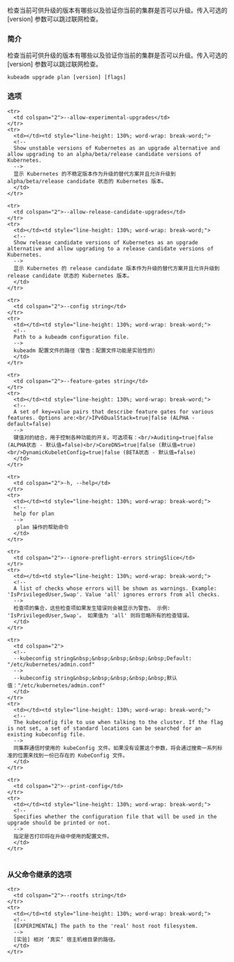 
<!--
Check which versions are available to upgrade to and validate whether your current cluster is upgradeable. To skip the internet check, pass in the optional [version] parameter.
-->
检查当前可供升级的版本有哪些以及验证你当前的集群是否可以升级。传入可选的 [version] 参数可以跳过联网检查。

<!--
### Synopsis
-->
### 简介


<!--
Check which versions are available to upgrade to and validate whether your current cluster is upgradeable. To skip the internet check, pass in the optional [version] parameter.
-->
检查当前可供升级的版本有哪些以及验证你当前的集群是否可以升级。传入可选的 [version] 参数可以跳过联网检查。

```
kubeadm upgrade plan [version] [flags]
```

<!--
### Options
-->
### 选项

<table style="width: 100%; table-layout: fixed;">
  <colgroup>
    <col span="1" style="width: 10px;" />
    <col span="1" />
  </colgroup>
  <tbody>

    <tr>
      <td colspan="2">--allow-experimental-upgrades</td>
    </tr>
    <tr>
      <td></td><td style="line-height: 130%; word-wrap: break-word;">
      <!--
      Show unstable versions of Kubernetes as an upgrade alternative and allow upgrading to an alpha/beta/release candidate versions of Kubernetes.
      -->
      显示 Kubernetes 的不稳定版本作为升级的替代方案并且允许升级到 alpha/beta/release candidate 状态的 Kubernetes 版本。
      </td>
    </tr>

    <tr>
      <td colspan="2">--allow-release-candidate-upgrades</td>
    </tr>
    <tr>
      <td></td><td style="line-height: 130%; word-wrap: break-word;">
      <!--
      Show release candidate versions of Kubernetes as an upgrade alternative and allow upgrading to a release candidate versions of Kubernetes.
      -->
      显示 Kubernetes 的 release candidate 版本作为升级的替代方案并且允许升级到 release candidate 状态的 Kubernetes 版本。
      </td>
    </tr>

    <tr>
      <td colspan="2">--config string</td>
    </tr>
    <tr>
      <td></td><td style="line-height: 130%; word-wrap: break-word;">
      <!--
      Path to a kubeadm configuration file.
      -->
      kubeadm 配置文件的路径（警告：配置文件功能是实验性的）
      </td>
    </tr>

    <tr>
      <td colspan="2">--feature-gates string</td>
    </tr>
    <tr>
      <td></td><td style="line-height: 130%; word-wrap: break-word;">
      <!--
      A set of key=value pairs that describe feature gates for various features. Options are:<br/>IPv6DualStack=true|false (ALPHA - default=false)
      -->
      键值对的结合，用于控制各种功能的开关。可选项有：<br/>Auditing=true|false (ALPHA状态 - 默认值=false)<br/>CoreDNS=true|false (默认值=true)<br/>DynamicKubeletConfig=true|false (BETA状态 - 默认值=false)
      </td>
    </tr>

    <tr>
      <td colspan="2">-h, --help</td>
    </tr>
    <tr>
      <td></td><td style="line-height: 130%; word-wrap: break-word;">
      <!--
      help for plan
      -->
       plan 操作的帮助命令
      </td>
    </tr>

    <tr>
      <td colspan="2">--ignore-preflight-errors stringSlice</td>
    </tr>
    <tr>
      <td></td><td style="line-height: 130%; word-wrap: break-word;">
      <!--
      A list of checks whose errors will be shown as warnings. Example: 'IsPrivilegedUser,Swap'. Value 'all' ignores errors from all checks.
      -->
      检查项的集合，这些检查项如果发生错误则会被显示为警告。 示例: 'IsPrivilegedUser,Swap'。 如果值为 'all' 则将忽略所有的检查错误。
      </td>
    </tr>

    <tr>
      <td colspan="2">
      <!--
      --kubeconfig string&nbsp;&nbsp;&nbsp;&nbsp;&nbsp;Default: "/etc/kubernetes/admin.conf"
      -->
      --kubeconfig string&nbsp;&nbsp;&nbsp;&nbsp;&nbsp;默认值："/etc/kubernetes/admin.conf"
      </td>
    </tr>
    <tr>
      <td></td><td style="line-height: 130%; word-wrap: break-word;">
      <!--
      The kubeconfig file to use when talking to the cluster. If the flag is not set, a set of standard locations can be searched for an existing kubeconfig file.
      -->
      同集群通信时使用的 kubeConfig 文件。如果没有设置这个参数，将会通过搜索一系列标准的位置来找到一份已存在的 KubeConfig 文件。
      </td>
    </tr>

    <tr>
      <td colspan="2">--print-config</td>
    </tr>
    <tr>
      <td></td><td style="line-height: 130%; word-wrap: break-word;">
      <!--
      Specifies whether the configuration file that will be used in the upgrade should be printed or not.
      -->
      指定是否打印将在升级中使用的配置文件。
      </td>
    </tr>

  </tbody>
</table>



<!--
### Options inherited from parent commands
-->
### 从父命令继承的选项

<table style="width: 100%; table-layout: fixed;">
  <colgroup>
    <col span="1" style="width: 10px;" />
    <col span="1" />
  </colgroup>
  <tbody>

    <tr>
      <td colspan="2">--rootfs string</td>
    </tr>
    <tr>
      <td></td><td style="line-height: 130%; word-wrap: break-word;">
      <!--
      [EXPERIMENTAL] The path to the 'real' host root filesystem.
      -->
      [实验] 相对 ’真实’ 宿主机根目录的路径。
      </td>      
    </tr>

  </tbody>
</table>



